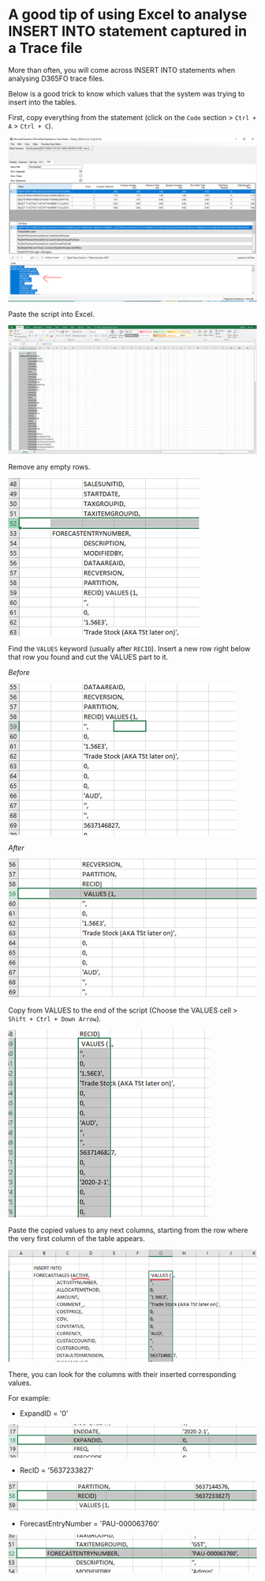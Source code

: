 # A good tip of using Excel to analyse INSERT INTO statement captured in a Trace file


More than often, you will come across INSERT INTO statements when analysing D365FO trace files.

Below is a good trick to know which values that the system was trying to insert into the tables.

First, copy everything from the statement (click on the `Code` section > `Ctrl + A` > `Ctrl + C`).

![Copy the query](Pic3-1.PNG "copy the query")

Paste the script into Excel.

![Paste to Excel](Pic3-2.PNG "Paste to Excel")

Remove any empty rows.

![Remove the empty rows](Pic3-3.PNG "Remove the empty rows")

Find the `VALUES` keyword (usually after `RECID`). Insert a new row right below that row you found and cut the VALUES part to it.

*Before*

![Values part before](Pic3-4.PNG "Values part before")

*After*

![Values part after](Pic3-5.PNG "Values part after")

Copy from VALUES to the end of the script (Choose the VALUES cell > `Shift + Ctrl + Down Arrow`).

![Copy the part](Pic3-6.PNG "Copy the part")

Paste the copied values to any next columns, starting from the row where the very first column of the table appears.

![Move the part](Pic3-7.PNG "Move the part")

There, you can look for the columns with their inserted corresponding values.

For example:

- ExpandID = '0'

![ExpandID](Pic3-8.PNG "ExpandID")

- RecID = '5637233827'

![RecID](Pic3-9.PNG "RecID")

- ForecastEntryNumber = 'PAU-000063760'

![ForecastEntryNumber](Pic3-10.PNG "ForecastEntryNumber")
